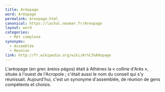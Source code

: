 ```yaml
---
title: Aréopage
word: Aréopage
permalink: Areopage.html
canonical: https://lachal.neamar.fr/Areopage
layout: word
categories:
  - Mot complexe
synonyms:
  - Assemblée
  - Réunion
link: http://fr.wikipedia.org/wiki/Ar%C3%A9opage
---
```


L'aréopage (en grec àreios págos) était à Athènes la « colline d'Arès », située à l'ouest de l'Acropole ; c'était aussi le nom du conseil qui s'y réunissait.
Aujourd'hui, c'est un synonyme d'assemblée, de réunion de gens compétents et choisis.

